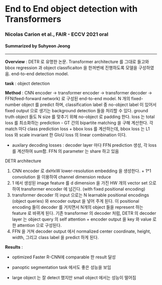 # End to End object detection with Transformers
### Nicolas Carion et al., FAIR - ECCV 2021 oral
#### Summarized by Suhyeon Jeong
---





**Overview** : DETR 로 유명한 논문. Transformer architecture 를 그대로 들고와 bbox regression 과 object classficaiton 을 한꺼번에 진행하도록 모델을 구성하였음. end-to-end detection model.

**task** : object detection

**Method** : CNN encoder -> transformer encoder -> transformer decoder -> FFN(feed-forward network) 로 구성된 end-to-end model. N 개의 fixed-number object 를 predict 하며, classification label 중 no-object label 이 있어서 fixed output 으로 생기는 background detection 들을 처리할 수 있다. ground truth object 들도 N size 를 맞추기 위해 no-object 로 padding 한다. loss 는 total loss 를 최소화하는 prediction - GT 간의 bipartite matching 을 구해 계산한다. 각 match 마다 class prediction loss + bbox loss 를 계산하는데, bbox loss 는 L1 loss 와 scale invariant 한 GIoU loss 의 linear combination 이다. 

+ auxilary decoding losses : decoder layer 마다 FFN prediction 생성, 각 loss 를 계산하여 sum함. FFN 의 parameter 는 share 하고 있음


DETR architecture

1) CNN encoder 로 dxHxW lower-resolution embedding 을 생성한다. + 1*1 convolution 을 이용하여 channel dimension reduce
2) 1 에서 생성된 image feature 를 d dimension 을 가진 HW 개의 vector set 으로 하여 transformer encoder 에 넘긴다. (with fixed positional encoding)
3) transformer decoder 의 input 으로는 N learnable positional encodings (object queries) 와 encoder output 을 넣어 주게 된다. 이 positional encoding 들이 decoder 를 거치면서 N개의 object 들을 represent 하는 feature 로 바뀌게 된다. 기존 transformer 의 decoder 처럼, DETR 의 decoder layer 는 object query 의 self attention + encoder output 을 key 와 value 로 한 attention 으로 구성된다.
4) FFN 을 거쳐 decoder output 에서 normalized center coordinate, height, width, 그리고 class label 을 predict 하게 된다. 

**Results** : 


	
* optimized Faster R-CNN에 comparable 한 result 달성
	
* panoptic segmentation task 에서도 좋은 성능을 보임
	
* large object 는 잘 detect 했지만 small object 에서는 성능이 떨어짐


